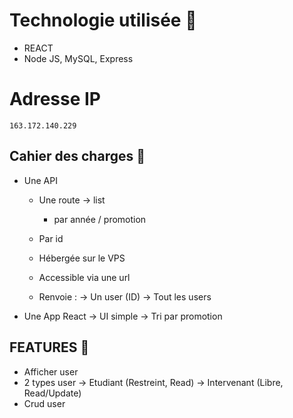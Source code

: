 
# Technologie utilisée :mushroom:


   * REACT 
   * Node JS, MySQL, Express

# Adresse IP 

   `163.172.140.229`
 
 
## Cahier des charges :scroll:	

- Une API
    - Une route -> list 
        - par année / promotion
    
    - Par id
    - Hébergée sur le VPS
    - Accessible via une url
    - Renvoie : 
           -> Un user (ID)
           -> Tout les users
           
- Une App React 
    -> UI simple
    -> Tri par promotion
    
## FEATURES :sunflower:	

- Afficher user
- 2 types user
 -> Etudiant (Restreint, Read) 
 -> Intervenant (Libre, Read/Update)
- Crud user
